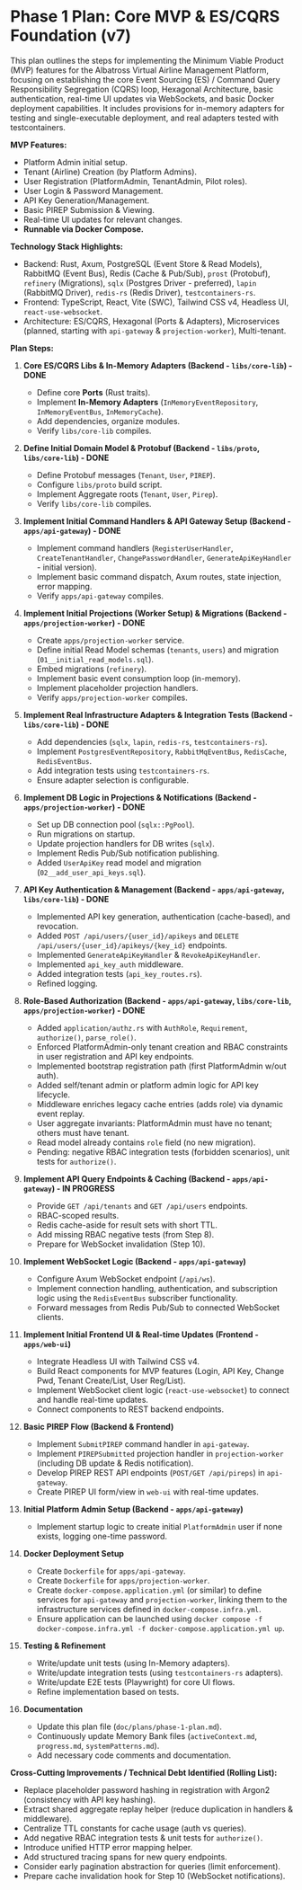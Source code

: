 # Phase 1 Plan: Core MVP & ES/CQRS Foundation (v7)

This plan outlines the steps for implementing the Minimum Viable Product (MVP) features for the Albatross Virtual Airline Management Platform, focusing on establishing the core Event Sourcing (ES) / Command Query Responsibility Segregation (CQRS) loop, Hexagonal Architecture, basic authentication, real-time UI updates via WebSockets, and basic Docker deployment capabilities. It includes provisions for in-memory adapters for testing and single-executable deployment, and real adapters tested with testcontainers.

**MVP Features:**

* Platform Admin initial setup.
* Tenant (Airline) Creation (by Platform Admins).
* User Registration (PlatformAdmin, TenantAdmin, Pilot roles).
* User Login & Password Management.
* API Key Generation/Management.
* Basic PIREP Submission & Viewing.
* Real-time UI updates for relevant changes.
* **Runnable via Docker Compose.**

**Technology Stack Highlights:**

* Backend: Rust, Axum, PostgreSQL (Event Store & Read Models), RabbitMQ (Event Bus), Redis (Cache & Pub/Sub), `prost` (Protobuf), `refinery` (Migrations), `sqlx` (Postgres Driver - preferred), `lapin` (RabbitMQ Driver), `redis-rs` (Redis Driver), `testcontainers-rs`.
* Frontend: TypeScript, React, Vite (SWC), Tailwind CSS v4, Headless UI, `react-use-websocket`.
* Architecture: ES/CQRS, Hexagonal (Ports & Adapters), Microservices (planned, starting with `api-gateway` & `projection-worker`), Multi-tenant.

**Plan Steps:**

1. **Core ES/CQRS Libs & In-Memory Adapters (Backend - `libs/core-lib`) - DONE**
    * Define core **Ports** (Rust traits).
    * Implement **In-Memory Adapters** (`InMemoryEventRepository`, `InMemoryEventBus`, `InMemoryCache`).
    * Add dependencies, organize modules.
    * Verify `libs/core-lib` compiles.

2. **Define Initial Domain Model & Protobuf (Backend - `libs/proto`, `libs/core-lib`) - DONE**
    * Define Protobuf messages (`Tenant`, `User`, `PIREP`).
    * Configure `libs/proto` build script.
    * Implement Aggregate roots (`Tenant`, `User`, `Pirep`).
    * Verify `libs/core-lib` compiles.

3. **Implement Initial Command Handlers & API Gateway Setup (Backend - `apps/api-gateway`) - DONE**
    * Implement command handlers (`RegisterUserHandler`, `CreateTenantHandler`, `ChangePasswordHandler`, `GenerateApiKeyHandler` - initial version).
    * Implement basic command dispatch, Axum routes, state injection, error mapping.
    * Verify `apps/api-gateway` compiles.

4. **Implement Initial Projections (Worker Setup) & Migrations (Backend - `apps/projection-worker`) - DONE**
    * Create `apps/projection-worker` service.
    * Define initial Read Model schemas (`tenants`, `users`) and migration (`01__initial_read_models.sql`).
    * Embed migrations (`refinery`).
    * Implement basic event consumption loop (in-memory).
    * Implement placeholder projection handlers.
    * Verify `apps/projection-worker` compiles.

5. **Implement Real Infrastructure Adapters & Integration Tests (Backend - `libs/core-lib`) - DONE**
    * Add dependencies (`sqlx`, `lapin`, `redis-rs`, `testcontainers-rs`).
    * Implement `PostgresEventRepository`, `RabbitMqEventBus`, `RedisCache`, `RedisEventBus`.
    * Add integration tests using `testcontainers-rs`.
    * Ensure adapter selection is configurable.

6. **Implement DB Logic in Projections & Notifications (Backend - `apps/projection-worker`) - DONE**
    * Set up DB connection pool (`sqlx::PgPool`).
    * Run migrations on startup.
    * Update projection handlers for DB writes (`sqlx`).
    * Implement Redis Pub/Sub notification publishing.
    * Added `UserApiKey` read model and migration (`02__add_user_api_keys.sql`).

7. **API Key Authentication & Management (Backend - `apps/api-gateway`, `libs/core-lib`) - DONE**
    * Implemented API key generation, authentication (cache-based), and revocation.
    * Added `POST /api/users/{user_id}/apikeys` and `DELETE /api/users/{user_id}/apikeys/{key_id}` endpoints.
    * Implemented `GenerateApiKeyHandler` & `RevokeApiKeyHandler`.
    * Implemented `api_key_auth` middleware.
    * Added integration tests (`api_key_routes.rs`).
    * Refined logging.

8. **Role-Based Authorization (Backend - `apps/api-gateway`, `libs/core-lib`, `apps/projection-worker`) - DONE**
    * Added `application/authz.rs` with `AuthRole`, `Requirement`, `authorize()`, `parse_role()`.
    * Enforced PlatformAdmin-only tenant creation and RBAC constraints in user registration and API key endpoints.
    * Implemented bootstrap registration path (first PlatformAdmin w/out auth).
    * Added self/tenant admin or platform admin logic for API key lifecycle.
    * Middleware enriches legacy cache entries (adds role) via dynamic event replay.
    * User aggregate invariants: PlatformAdmin must have no tenant; others must have tenant.
    * Read model already contains `role` field (no new migration).
    * Pending: negative RBAC integration tests (forbidden scenarios), unit tests for `authorize()`.

9. **Implement API Query Endpoints & Caching (Backend - `apps/api-gateway`) - IN PROGRESS**
    * Provide `GET /api/tenants` and `GET /api/users` endpoints.
    * RBAC-scoped results.
    * Redis cache-aside for result sets with short TTL.
    * Add missing RBAC negative tests (from Step 8).
    * Prepare for WebSocket invalidation (Step 10).

10. **Implement WebSocket Logic (Backend - `apps/api-gateway`)**
    * Configure Axum WebSocket endpoint (`/api/ws`).
    * Implement connection handling, authentication, and subscription logic using the `RedisEventBus` subscriber functionality.
    * Forward messages from Redis Pub/Sub to connected WebSocket clients.

11. **Implement Initial Frontend UI & Real-time Updates (Frontend - `apps/web-ui`)**
    * Integrate Headless UI with Tailwind CSS v4.
    * Build React components for MVP features (Login, API Key, Change Pwd, Tenant Create/List, User Reg/List).
    * Implement WebSocket client logic (`react-use-websocket`) to connect and handle real-time updates.
    * Connect components to REST backend endpoints.

12. **Basic PIREP Flow (Backend & Frontend)**
    * Implement `SubmitPIREP` command handler in `api-gateway`.
    * Implement `PIREPSubmitted` projection handler in `projection-worker` (including DB update & Redis notification).
    * Develop PIREP REST API endpoints (`POST/GET /api/pireps`) in `api-gateway`.
    * Create PIREP UI form/view in `web-ui` with real-time updates.

13. **Initial Platform Admin Setup (Backend - `apps/api-gateway`)**
    * Implement startup logic to create initial `PlatformAdmin` user if none exists, logging one-time password.

14. **Docker Deployment Setup**
    * Create `Dockerfile` for `apps/api-gateway`.
    * Create `Dockerfile` for `apps/projection-worker`.
    * Create `docker-compose.application.yml` (or similar) to define services for `api-gateway` and `projection-worker`, linking them to the infrastructure services defined in `docker-compose.infra.yml`.
    * Ensure application can be launched using `docker compose -f docker-compose.infra.yml -f docker-compose.application.yml up`.

15. **Testing & Refinement**
    * Write/update unit tests (using In-Memory adapters).
    * Write/update integration tests (using `testcontainers-rs` adapters).
    * Write/update E2E tests (Playwright) for core UI flows.
    * Refine implementation based on tests.

16. **Documentation**
    * Update this plan file (`doc/plans/phase-1-plan.md`).
    * Continuously update Memory Bank files (`activeContext.md`, `progress.md`, `systemPatterns.md`).
    * Add necessary code comments and documentation.

**Cross-Cutting Improvements / Technical Debt Identified (Rolling List):**
* Replace placeholder password hashing in registration with Argon2 (consistency with API key hashing).
* Extract shared aggregate replay helper (reduce duplication in handlers & middleware).
* Centralize TTL constants for cache usage (auth vs queries).
* Add negative RBAC integration tests & unit tests for `authorize()`.
* Introduce unified HTTP error mapping helper.
* Add structured tracing spans for new query endpoints.
* Consider early pagination abstraction for queries (limit enforcement).
* Prepare cache invalidation hook for Step 10 (WebSocket notifications).
